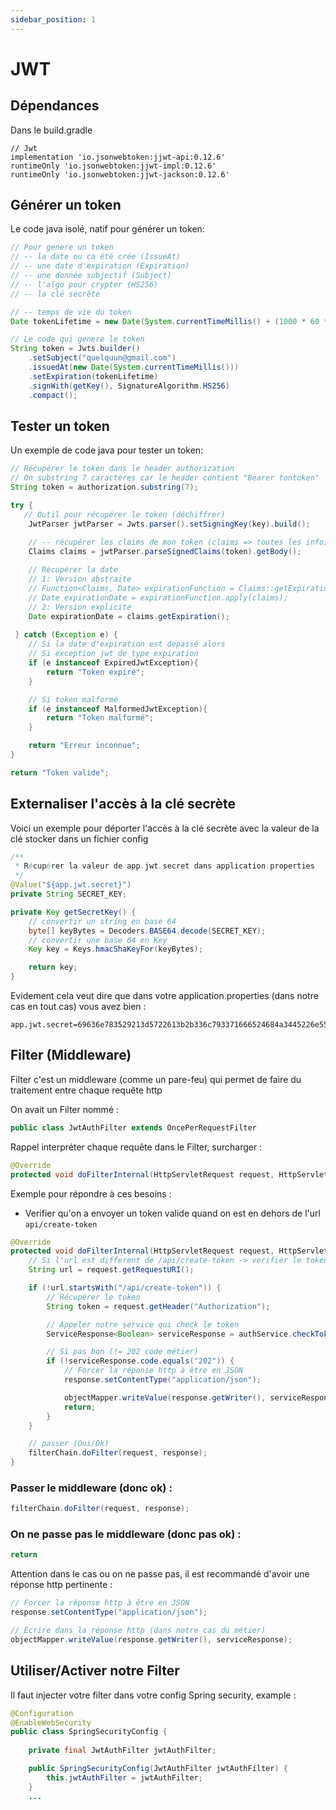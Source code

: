 ```yaml
---
sidebar_position: 1
---
```


# JWT

## Dépendances

Dans le build.gradle

```
// Jwt
implementation 'io.jsonwebtoken:jjwt-api:0.12.6'
runtimeOnly 'io.jsonwebtoken:jjwt-impl:0.12.6'
runtimeOnly 'io.jsonwebtoken:jjwt-jackson:0.12.6'
```

## Générer un token

Le code java isolé, natif pour générer un token:

```java
// Pour genere un token
// -- la date ou ca été crée (IssueAt)
// -- une date d'expiration (Expiration)
// -- une donnée subjectif (Subject)
// -- l'algo pour crypter (HS256)
// -- la clé secrête

// -- temps de vie du token
Date tokenLifetime = new Date(System.currentTimeMillis() + (1000 * 60 * 60) * 1);

// Le code qui genere le token
String token = Jwts.builder()
    .setSubject("quelquun@gmail.com")
    .issuedAt(new Date(System.currentTimeMillis()))
    .setExpiration(tokenLifetime)
    .signWith(getKey(), SignatureAlgorithm.HS256)
    .compact();
```

## Tester un token

Un exemple de code java pour tester un token:

```java
// Récupérer le token dans le header authorization
// On substring 7 caractères car le header contient "Bearer tontoken"
String token = authorization.substring(7);

try {
   // Outil pour récupérer le token (déchiffrer)
    JwtParser jwtParser = Jwts.parser().setSigningKey(key).build();

    // -- récupérer les claims de mon token (claims => toutes les info)
    Claims claims = jwtParser.parseSignedClaims(token).getBody();
    
    // Récupérer la date
    // 1: Version abstraite
    // Function<Claims, Date> expirationFunction = Claims::getExpiration;
    // Date expirationDate = expirationFunction.apply(claims);
    // 2: Version explicite
    Date expirationDate = claims.getExpiration();
    
 } catch (Exception e) {
    // Si la date d'expiration est depassé alors
    // Si exception jwt de type expiration
    if (e instanceof ExpiredJwtException){
        return "Token expiré";
    }

    // Si token malformé
    if (e instanceof MalformedJwtException){
        return "Token malformé";
    }

    return "Erreur inconnue";
}

return "Token valide";
```

## Externaliser l'accès à la clé secrète

Voici un exemple pour déporter l'accès à la clé secrète avec la valeur de la clé stocker dans un fichier config

```java
/**
 * Récupérer la valeur de app.jwt.secret dans application.properties
 */
@Value("${app.jwt.secret}")
private String SECRET_KEY;

private Key getSecretKey() {
    // convertir un string en base 64
    byte[] keyBytes = Decoders.BASE64.decode(SECRET_KEY);
    // convertir une base 64 en Key
    Key key = Keys.hmacShaKeyFor(keyBytes);

    return key;
}
```

Evidement cela veut dire que dans votre application.properties (dans notre cas en tout cas) vous avez bien :

```
app.jwt.secret=69636e783529213d5722613b2b336c793371666524684a3445226e5573
```

## Filter (Middleware)

Filter c'est un middleware (comme un pare-feu) qui permet de faire du traitement entre chaque requête http

On avait un Filter nommé :

```java
public class JwtAuthFilter extends OncePerRequestFilter
```

Rappel interpréter chaque requête dans le Filter, surcharger :

```java
@Override
protected void doFilterInternal(HttpServletRequest request, HttpServletResponse response, FilterChain filterChain) throws ServletException, IOException {
```

Exemple pour répondre à ces besoins :
- Verifier qu'on a envoyer un token valide quand on est en dehors de l'url `api/create-token`

```java 
@Override
protected void doFilterInternal(HttpServletRequest request, HttpServletResponse response, FilterChain filterChain) throws ServletException, IOException {
    // Si l'url est different de /api/create-token -> verifier le token
    String url = request.getRequestURI();

    if (!url.startsWith("/api/create-token")) {
        // Récupérer le token
        String token = request.getHeader("Authorization");

        // Appeler notre service qui check le token
        ServiceResponse<Boolean> serviceResponse = authService.checkToken(token);

        // Si pas bon (!= 202 code métier)
        if (!serviceResponse.code.equals("202")) {
            // Forcer la réponse http à être en JSON
            response.setContentType("application/json");

            objectMapper.writeValue(response.getWriter(), serviceResponse);
            return;
        }
    }

    // passer (Oui/Ok)
    filterChain.doFilter(request, response);
}
```

### Passer le middleware (donc ok) : 

```java
filterChain.doFilter(request, response);
```

### On ne passe pas le middleware (donc pas ok) :

```java
return
```

Attention dans le cas ou on ne passe pas, il est recommandé d'avoir une réponse http pertinente :

```java
// Forcer la réponse http à être en JSON
response.setContentType("application/json");

// Ecrire dans la réponse http (dans notre cas du métier)
objectMapper.writeValue(response.getWriter(), serviceResponse);
```

## Utiliser/Activer notre Filter

Il faut injecter votre filter dans votre config Spring security, example :

```java
@Configuration
@EnableWebSecurity
public class SpringSecurityConfig {
    
    private final JwtAuthFilter jwtAuthFilter;

    public SpringSecurityConfig(JwtAuthFilter jwtAuthFilter) {
        this.jwtAuthFilter = jwtAuthFilter;
    }
    ...
```


